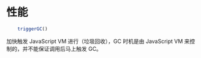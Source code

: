 # 性能

```javascript
    triggerGC()
```

加快触发 JavaScript VM 进行（垃圾回收），GC 时机是由 JavaScript VM 来控制的，并不能保证调用后马上触发 GC。

